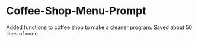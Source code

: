 # Coffee-Shop-Menu-Prompt

Added functions to coffee shop to make a cleaner program. Saved about 50 lines of code. 
